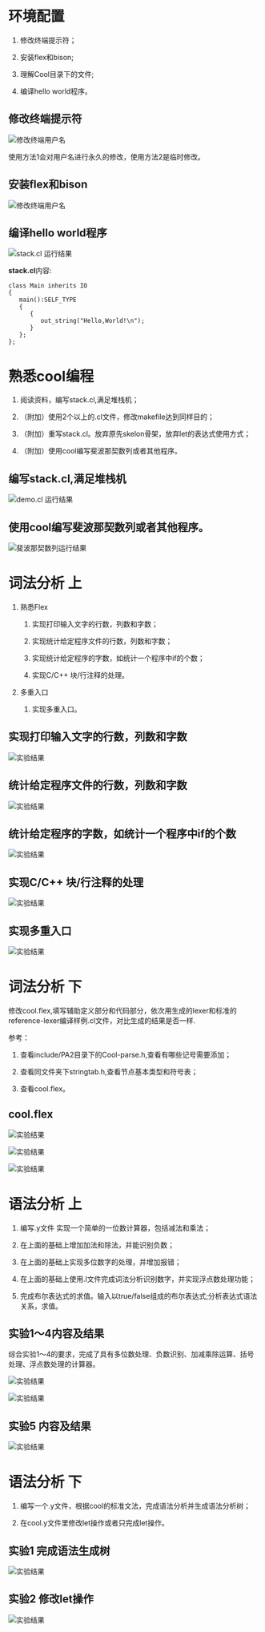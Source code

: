 环境配置
========

1.  修改终端提示符；

2.  安装flex和bison;

3.  理解Cool目录下的文件;

4.  编译hello world程序。

修改终端提示符
--------------

![修改终端用户名](src/ps1.png)

使用方法1会对用户名进行永久的修改，使用方法2是临时修改。

安装flex和bison
---------------

![修改终端用户名](src/installFlex.png)

编译hello world程序
-------------------

![stack.cl 运行结果](src/stackCl.png)

**stack.cl**内容:

    class Main inherits IO
    {
       main():SELF_TYPE
       {
          {
             out_string("Hello,World!\n");
          }
       };
    };

熟悉cool编程
============

1.  阅读资料，编写stack.cl,满足堆栈机；

2.  （附加）使用2个以上的.cl文件，修改makefile达到同样目的；

3.  （附加）重写stack.cl。放弃原先skelon骨架，放弃let的表达式使用方式；

4.  （附加）使用cool编写斐波那契数列或者其他程序。

编写stack.cl,满足堆栈机
-----------------------

![demo.cl 运行结果](src/demoClRun.png)



使用cool编写斐波那契数列或者其他程序。
--------------------------------------

![斐波那契数列运行结果](src/fib.png)



词法分析 上
===========

1.  熟悉Flex

    1.  实现打印输入文字的行数，列数和字数；

    2.  实现统计给定程序文件的行数，列数和字数；

    3.  实现统计给定程序的字数，如统计一个程序中if的个数；

    4.  实现C/C++ 块/行注释的处理。

2.  多重入口

    1.  实现多重入口。

实现打印输入文字的行数，列数和字数
----------------------------------

![实验结果](src/proj21.png)



统计给定程序文件的行数，列数和字数
----------------------------------

![实验结果](src/proj22.png)



统计给定程序的字数，如统计一个程序中if的个数
--------------------------------------------

![实验结果](src/proj23.png)


实现C/C++ 块/行注释的处理
-------------------------

![实验结果](src/proj24.png)



实现多重入口
------------

![实验结果](src/proj25.png)



词法分析 下
===========

修改cool.flex,填写辅助定义部分和代码部分，依次用生成的lexer和标准的reference-lexer编译样例.cl文件，对比生成的结果是否一样.

参考：

1.  查看include/PA2目录下的Cool-parse.h,查看有哪些记号需要添加；

2.  查看同文件夹下stringtab.h,查看节点基本类型和符号表；

3.  查看cool.flex。

cool.flex
---------

![实验结果](src/proj41.png)

![实验结果](src/proj43.png)

![实验结果](src/proj42.png)

语法分析 上
===========

1.  编写.y文件 实现一个简单的一位数计算器，包括减法和乘法；

2.  在上面的基础上增加加法和除法，并能识别负数；

3.  在上面的基础上实现多位数字的处理，并增加报错；

4.  在上面的基础上使用.l文件完成词法分析识别数字，并实现浮点数处理功能；

5.  完成布尔表达式的求值。输入以true/false组成的布尔表达式;分析表达式语法关系，求值。

实验1～4内容及结果
------------------

综合实验1～4的要求，完成了具有多位数处理、负数识别、加减乘除运算、括号处理、浮点数处理的计算器。

![实验结果](src/proj51.png)

![实验结果](src/proj52.png)



实验5 内容及结果
----------------

![实验结果](src/proj61.png)


语法分析 下
===========

1.  编写一个.y文件，根据cool的标准文法，完成语法分析并生成语法分析树；

2.  在cool.y文件里修改let操作或者只完成let操作。

实验1 完成语法生成树
--------------------

![实验结果](src/proj62.jpg)

实验2 修改let操作
-----------------

![实验结果](src/proj63.png)
